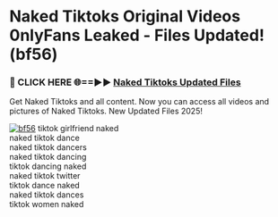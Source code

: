 # Naked Tiktoks Original Videos 0nlyFans Leaked - Files Updated! (bf56)

<h3>🔴 CLICK HERE 🌐==►► <a href="https://tinyurl.com/yckcrads" rel="nofollow">Naked Tiktoks Updated Files</a></h3>

Get Naked Tiktoks and all content. Now you can access all videos and pictures of Naked Tiktoks. New Updated Files 2025!

[![bf56](https://i.imgur.com/hpKpOFt.gif)](https://tinyurl.com/yckcrads)
tiktok girlfriend naked<br>
naked tiktok dance<br>
naked tiktok dancers<br>
naked tiktok dancing<br>
tiktok dancing naked<br>
naked tiktok twitter<br>
tiktok dance naked<br>
naked tiktok dances<br>
tiktok women naked